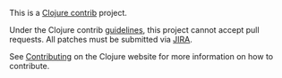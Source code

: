 This is a [Clojure contrib] project.

Under the Clojure contrib [guidelines], this project cannot accept
pull requests. All patches must be submitted via [JIRA].

See [Contributing] on the Clojure website for
more information on how to contribute.

[Clojure contrib]: https://clojure.org/community/contrib_libs
[Contributing]: https://clojure.org/community/contributing
[JIRA]: http://dev.clojure.org/jira/browse/MATCH
[guidelines]: https://clojure.org/community/contrib_howto
